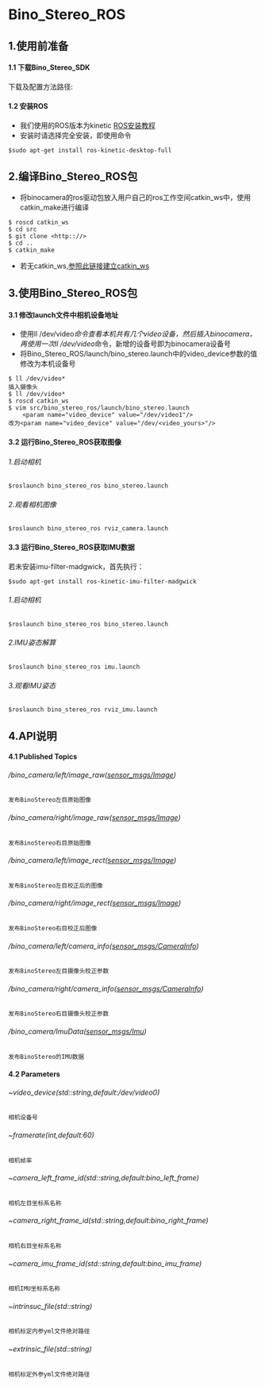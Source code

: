 # Bino_Stereo_ROS
## 1.使用前准备
#### 1.1 下载Bino_Stereo_SDK
下载及配置方法路径:

#### 1.2 安装ROS

* 我们使用的ROS版本为kinetic   [ROS安装教程](http://wiki.ros.org/kinetic/Installation/Ubuntu)
* 安装时请选择完全安装，即使用命令

```
$sudo apt-get install ros-kinetic-desktop-full
```

## 2.编译Bino_Stereo_ROS包
* 将binocamera的ros驱动包放入用户自己的ros工作空间catkin_ws中，使用catkin_make进行编译

```
$ roscd catkin_ws
$ cd src
$ git clone <http:://>
$ cd ..
$ catkin_make
```
* 若无catkin_ws,[参照此链接建立catkin_ws](http://wiki.ros.org/catkin/Tutorials/create_a_workspace)

## 3.使用Bino_Stereo_ROS包
#### 3.1 修改launch文件中相机设备地址
* 使用ll /dev/video*命令查看本机共有几个video设备，然后插入binocamera，再使用一次ll /dev/video*命令，新增的设备号即为binocamera设备号
* 将Bino_Stereo_ROS/launch/bino_stereo.launch中的video_device参数的值修改为本机设备号

```
$ ll /dev/video*
插入摄像头
$ ll /dev/video*
$ roscd catkin_ws
$ vim src/bino_stereo_ros/launch/bino_stereo.launch
    <param name="video_device" value="/dev/video1"/> 
改为<param name="video_device" value="/dev/<video_yours>"/>
```
#### 3.2 运行Bino_Stereo_ROS获取图像
###### 1.启动相机
```
$roslaunch bino_stereo_ros bino_stereo.launch
```
###### 2.观看相机图像
```
$roslaunch bino_stereo_ros rviz_camera.launch
```

#### 3.3 运行Bino_Stereo_ROS获取IMU数据
若未安装imu-filter-madgwick，首先执行：
```
$sudo apt-get install ros-kinetic-imu-filter-madgwick
```
###### 1.启动相机
```
$roslaunch bino_stereo_ros bino_stereo.launch
```
###### 2.IMU姿态解算
```
$roslaunch bino_stereo_ros imu.launch
```
###### 3.观看IMU姿态
```
$roslaunch bino_stereo_ros rviz_imu.launch
```
## 4.API说明

#### 4.1 Published Topics
###### /bino_camera/left/image_raw([sensor_msgs/Image](http://docs.ros.org/api/sensor_msgs/html/msg/Image.html))
    发布BinoStereo左目原始图像  		
###### /bino_camera/right/image_raw([sensor_msgs/Image](http://docs.ros.org/api/sensor_msgs/html/msg/Image.html))
    发布BinoStereo右目原始图像  		
###### /bino_camera/left/image_rect([sensor_msgs/Image](http://docs.ros.org/api/sensor_msgs/html/msg/Image.html))
    发布BinoStereo左目校正后的图像  		
###### /bino_camera/right/image_rect([sensor_msgs/Image](http://docs.ros.org/api/sensor_msgs/html/msg/Image.html))
    发布BinoStereo右目校正后图像  		
###### /bino_camera/left/camera_info([sensor_msgs/CameraInfo](http://docs.ros.org/api/sensor_msgs/html/msg/CameraInfo.html))
    发布BinoStereo左目摄像头校正参数  		
###### /bino_camera/right/camera_info([sensor_msgs/CameraInfo](http://docs.ros.org/api/sensor_msgs/html/msg/CameraInfo.html))
    发布BinoStereo右目摄像头校正参数  
###### /bino_camera/ImuData([sensor_msgs/Imu](http://docs.ros.org/api/sensor_msgs/html/msg/Imu.html))
    发布BinoStereo的IMU数据

#### 4.2 Parameters
###### ~video_device(std::string,default:/dev/video0)
    相机设备号
###### ~framerate(int,default:60)
    相机帧率
###### ~camera_left_frame_id(std::string,default:bino_left_frame)
    相机左目坐标系名称
###### ~camera_right_frame_id(std::string,default:bino_right_frame)
    相机右目坐标系名称
###### ~camera_imu_frame_id(std::string,default:bino_imu_frame)
    相机IMU坐标系名称
###### ~intrinsuc_file(std::string)
    相机标定内参yml文件绝对路径
###### ~extrinsic_file(std::string)
    相机标定外参yml文件绝对路径




